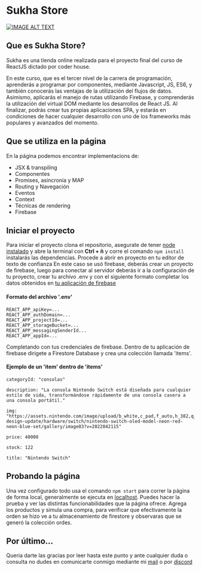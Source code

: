 # Sukha Store

[![IMAGE ALT TEXT](https://i.imgur.com/5Olo4Pc.png)](https://www.youtube.com/watch?v=AH0-G0jH2Xo "Sukha")

## Que es Sukha Store?

Sukha es una tienda online realizada para el proyecto final del curso de ReactJS dictado por coder house.

En este curso, que es el tercer nivel de la carrera de programación, aprenderás a programar por componentes, mediante Javascript, JS, ES6, y también conocerás las ventajas de la utilización del flujos de datos. Asimismo, aplicarás el manejo de rutas utilizando Firebase, y comprenderás la utilización del virtual DOM mediante los desarrollos de React JS. Al finalizar, podrás crear tus propias aplicaciones SPA, y estarás en condiciones de hacer cualquier desarrollo con uno de los frameworks más populares y avanzados del momento.

## Que se utiliza en la página


En la página podemos encontrar implementacions de:

- JSX & transpiling
- Componentes
- Promises, asincronía y MAP
- Routing y Navegación
- Eventos
- Context
- Técnicas de rendering
- Firebase

## Iniciar el proyecto

Para iniciar el proyecto clona el repositorio, asegurate de tener [node instalado](https://nodejs.org/es/download/) y abre la terminal con **Ctrl + ñ** y corre el comando `npm install` instalarás las dependencias.
Procede a abrir en proyecto en tu editor de texto de confianza
En este caso se usó firebase, deberás crear un proyecto de firebase, luego para conectar al servidor deberás ir a la configuración de tu proyecto, crear tu archivo .env y con el siguiente formato completar los datos obtenidos en [tu aplicación de firebase](https://firebase.google.com/docs/web/learn-more?authuser=2&hl=es#config-object)

#### Formato del archivo '.env'    
    REACT_APP_apiKey=...
    REACT_APP_authDomain=...
    REACT_APP_projectId=...
    REACT_APP_storageBucket=...
    REACT_APP_messagingSenderId...
    REACT_APP_appId=...

Completando con tus credenciales de firebase.
Dentro de tu aplicación de firebase dirígete a Firestore Database y crea una colección llamada 'items'.

#### Ejemplo de un 'item' dentro de 'items' 

    categoryId: "consolas"
    
    description: "La consola Nintendo Switch está diseñada para cualquier estilo de vida, transformándose rápidamente de una consola casera a una consola portátil."
    
    img: "https://assets.nintendo.com/image/upload/b_white,c_pad,f_auto,h_382,q_auto,w_573/ncom/en_US/switch/site-design-update/hardware/switch/nintendo-switch-oled-model-neon-red-neon-blue-set/gallery/image03?v=2022042115"
    
    price: 40000
    
    stock: 122
    
    title: "Nintendo Switch"
   
## Probando la página

Una vez configurado todo usa el comando `npm start`  para correr la página de forma local, generalmente se ejecuta en [localhost](http://localhost:3000/).
Puedes hacer la prueba y ver las distintas funcionabilidades que la página ofrece.
Agrega los productos y simula una compra, para verificar que efectivamente la orden se hizo ve a tu almacenamiento de firestore y observaras que se generó la colección ordes.

## Por último...
Queria darte las gracias por leer hasta este punto y ante cualquier duda o consulta no dudes en comunicarte conmigo mediante mi [mail](mailto:fer.j.noceti@gmail.com) o por [discord](https://discord.gg/AqFjpjAfXq)
